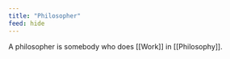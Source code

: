 ```yaml
---
title: "Philosopher"
feed: hide
---
```


A philosopher is somebody who does [[Work]] in [[Philosophy]]. 